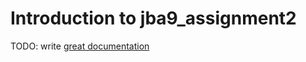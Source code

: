 # Introduction to jba9_assignment2

TODO: write [great documentation](http://jacobian.org/writing/what-to-write/)
